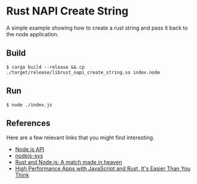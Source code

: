 # Rust NAPI Create String

A simple example showing how to create a rust string and pass it back to the node application.

## Build
```
$ cargo build --release && cp ./target/release/librust_napi_create_string.so index.node
```
## Run
```
$ node ./index.js
```

## References

Here are a few relevant links that you might find interesting.

* [Node.js API](https://nodejs.org/api/n-api.html#n_api_n_api)
* [nodejs-sys](https://crates.io/crates/nodejs-sys)
* [Rust and Node.js: A match made in heaven](https://blog.logrocket.com/rust-and-node-js-a-match-made-in-heaven/)
* [High Performance Apps with JavaScript and Rust, It's Easier Than You Think](https://www.youtube.com/watch?v=Pfbw4YPrwf4)


